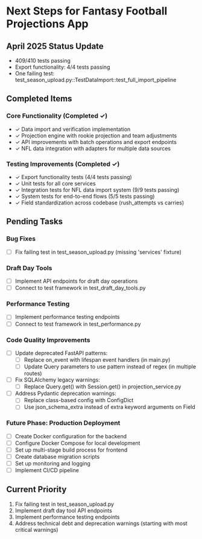 # Next Steps for Fantasy Football Projections App

## April 2025 Status Update
- 409/410 tests passing
- Export functionality: 4/4 tests passing
- One failing test: test_season_upload.py::TestDataImport::test_full_import_pipeline

## Completed Items

### Core Functionality (Completed ✓)
- ✓ Data import and verification implementation
- ✓ Projection engine with rookie projection and team adjustments
- ✓ API improvements with batch operations and export endpoints
- ✓ NFL data integration with adapters for multiple data sources

### Testing Improvements (Completed ✓)
- ✓ Export functionality tests (4/4 tests passing)
- ✓ Unit tests for all core services 
- ✓ Integration tests for NFL data import system (9/9 tests passing)
- ✓ System tests for end-to-end flows (5/5 tests passing)
- ✓ Field standardization across codebase (rush_attempts vs carries)

## Pending Tasks

### Bug Fixes
- [ ] Fix failing test in test_season_upload.py (missing 'services' fixture)

### Draft Day Tools
- [ ] Implement API endpoints for draft day operations
- [ ] Connect to test framework in test_draft_day_tools.py

### Performance Testing
- [ ] Implement performance testing endpoints
- [ ] Connect to test framework in test_performance.py

### Code Quality Improvements
- [ ] Update deprecated FastAPI patterns:
  - [ ] Replace on_event with lifespan event handlers (in main.py)
  - [ ] Update Query parameters to use pattern instead of regex (in multiple routes)
- [ ] Fix SQLAlchemy legacy warnings:
  - [ ] Replace Query.get() with Session.get() in projection_service.py
- [ ] Address Pydantic deprecation warnings:
  - [ ] Replace class-based config with ConfigDict
  - [ ] Use json_schema_extra instead of extra keyword arguments on Field

### Future Phase: Production Deployment
- [ ] Create Docker configuration for the backend
- [ ] Configure Docker Compose for local development
- [ ] Set up multi-stage build process for frontend
- [ ] Create database migration scripts
- [ ] Set up monitoring and logging
- [ ] Implement CI/CD pipeline

## Current Priority
1. Fix failing test in test_season_upload.py
2. Implement draft day tool API endpoints
3. Implement performance testing endpoints
4. Address technical debt and deprecation warnings (starting with most critical warnings)
